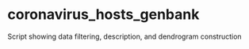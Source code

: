# coronavirus_hosts_genbank
Script showing data filtering, description, and dendrogram construction
